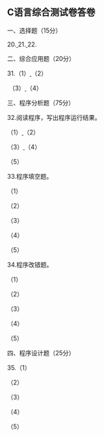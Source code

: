 ## C语言综合测试卷答卷

一、选择题（15分）

20.<u>                </u>        21.<u>                </u>                22.<u>                </u>

二、综合应用题（20分）

31.（1）<u>                                                           </u> （2）<u>                                                           </u> 

​     （3）<u>                                                           </u> （4）<u>                                                           </u> 

三、程序分析题（75分）

32.阅读程序，写出程序运行结果。

（1）<u>                                                           </u>       （2）<u>                                                           </u> 

（3）<u>                                                           </u>       （4）<u>                                                           </u> 

（5）<u>                                                           </u> 

33.程序填空题。

（1）<u>                                                                                                                                 </u>   

（2）<u>                                                                                                                                 </u> 

（3）<u>                                                                                                                                 </u> 

（4）<u>                                                                                                                                 </u> 

（5）<u>                                                                                                                                 </u> 

34.程序改错题。

（1）<u>                                                                                                                                 </u>   

（2）<u>                                                                                                                                 </u> 

（3）<u>                                                                                                                                 </u> 

（4）<u>                                                                                                                                 </u> 

（5）<u>                                                                                                                                 </u> 

四、程序设计题（25分）

35.（1）<u>                                                                                                                            </u>   

（2）<u>                                                                                                                                 </u> 

（3）<u>                                                                                                                                 </u> 

（4）<u>                                                                                                                                 </u> 

（5）<u>                                                                                                                                 </u> 